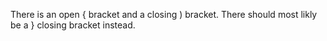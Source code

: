 There is an open { bracket and a closing ) bracket. There should most likly be a } closing bracket instead.